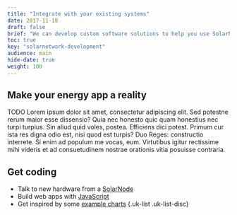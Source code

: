 ```yaml
---
title: "Integrate with your existing systems"
date: 2017-11-18
draft: false
brief: "We can develop custom software solutions to help you use SolarNetwork in ways that work for you."
toc: true
key: "solarnetwork-development"
audience: main
hide-date: true
weight: 100
---
```

## Make your energy app a reality

TODO Lorem ipsum dolor sit amet, consectetur adipiscing elit. Sed potestne rerum maior esse dissensio?
Quia nec honesto quic quam honestius nec turpi turpius. Sin aliud quid voles, postea. Efficiens dici
potest. Primum cur ista res digna odio est, nisi quod est turpis? Duo Reges: constructio interrete.
Si enim ad populum me vocas, eum. Virtutibus igitur rectissime mihi videris et ad consuetudinem
nostrae orationis vitia posuisse contraria.

## Get coding

 * Talk to new hardware from a [SolarNode](https://github.com/SolarNetwork/solarnetwork-node)
 * Build web apps with [JavaScript](https://github.com/SolarNetwork/sn-api-core-js)
 * Get inspired by some [example charts](https://github.com/SolarNetwork/solarnetwork-sites/tree/master/charts)
{.uk-list .uk-list-disc}
